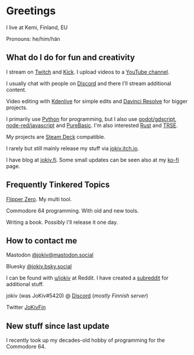 # Greetings

I live at Kemi, Finland, EU

Pronouns: he/him/hän

## What do I do for fun and creativity

I stream on [Twitch](https://twitch.tv/jokiv) and [Kick](https://kick.com/jokiv). I upload videos to a [YouTube channel](https://www.youtube.com/@jokiv).

I usually chat with people on [Discord](https://discord.gg/N5wbdnU) and there I'll stream additional content.

Video editing with [Kdenlive](https://kdenlive.org/en/) for simple edits and [Davinci Resolve](https://www.blackmagicdesign.com/products/davinciresolve/) for bigger projects.  

I primarily use [Python](https://www.python.org/) for programming, but I also use [godot/gdscript](https://godotengine.org/), [node-red/javascript](https://nodered.org/) and [PureBasic](https://purebasic.com). I'm also interested [Rust](https://www.rust-lang.org/) and [TRSE](https://turborascal.com). 

My projects are [Steam Deck](https://store.steampowered.com/steamdeck) compatible. 

I rarely but still mainly release my stuff via [jokiv.itch.io](https://jokiv.itch.io/).

I have blog at [jokiv.fi](https://jokiv.fi/). Some small updates can be seen also at my [ko-fi](https://ko-fi.com/jokiv) page.

## Frequently Tinkered Topics

[Flipper Zero](https://flipperzero.one/). My multi tool.

Commodore 64 programming. With old and new tools.

Writing a book. Possibly I'll release it one day.

## How to contact me

Mastodon [@jokiv@mastodon.social](https://mastodon.social/@jokiv)

Bluesky [@jokiv.bsky.social](https://bsky.app/profile/jokiv.bsky.social)

I can be found with [u/jokiv](https://www.reddit.com/user/jokiv/) at Reddit. I have created a [subreddit](https://www.reddit.com/r/jokiv/) for additional stuff.

jokiv (was JoKiv#5420) @ [Discord](https://discord.gg/N5wbdnU) (_mostly Finnish server_)

Twitter [JoKivFin](https://twitter.com/jokivfin)

## New stuff since last update

I recently took up my decades-old hobby of programming for the Commodore 64.